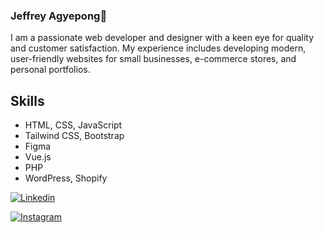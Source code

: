 ### Jeffrey Agyepong👋

I am a passionate web developer and designer with a keen eye for quality and customer satisfaction. My experience includes developing modern, user-friendly websites for small businesses, e-commerce stores, and personal portfolios.


## Skills
- HTML, CSS, JavaScript
- Tailwind CSS, Bootstrap
- Figma
- Vue.js 
- PHP
- WordPress, Shopify

<a href='https://www.linkedin.com/in/jeffrey-agyepong/' target="_blank"><img alt='Linkedin' src='https://img.shields.io/badge/LinkedIn-100000?style=for-the-badge&logo=Linkedin&logoColor=white&labelColor=001CA6&color=0027C3'/></a>

<a href='https://instagram.com/j.a.webdesign' target="_blank"><img alt='Instagram' src='https://img.shields.io/badge/Instagram-100000?style=for-the-badge&logo=Instagram&logoColor=white&labelColor=3D16FD&color=3D16FD'/></a>

